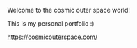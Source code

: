 Welcome to the cosmic outer space world!

This is my personal portfolio :)

https://cosmicouterspace.com/
